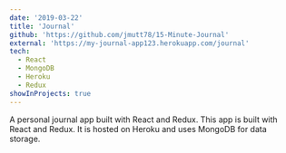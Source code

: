 ```yaml
---
date: '2019-03-22'
title: 'Journal'
github: 'https://github.com/jmutt78/15-Minute-Journal'
external: 'https://my-journal-app123.herokuapp.com/journal'
tech:
  - React
  - MongoDB
  - Heroku
  - Redux
showInProjects: true
---
```


A personal journal app built with React and Redux. This app is built with React and Redux. It is hosted on Heroku and uses MongoDB for data storage.

